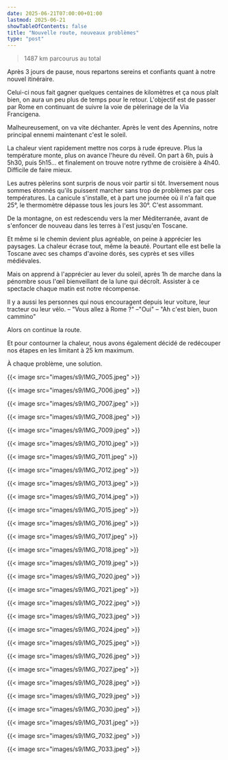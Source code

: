 ```yaml
---
date: 2025-06-21T07:00:00+01:00
lastmod: 2025-06-21
showTableOfContents: false
title: "Nouvelle route, nouveaux problèmes"
type: "post"
---
```


> 1487 km parcourus au total

Après 3 jours de pause, nous repartons sereins et confiants quant à notre nouvel itinéraire. 

Celui-ci nous fait gagner quelques centaines de kilomètres et ça nous plaît bien, on aura un peu plus de temps pour le retour. L'objectif est de passer par Rome en continuant de suivre la voie de pèlerinage de la Via Francigena.

Malheureusement, on va vite déchanter. Après le vent des Apennins, notre principal ennemi maintenant c'est le soleil. 

La chaleur vient rapidement mettre nos corps à rude épreuve. Plus la température monte, plus on avance l'heure du réveil. On part à 6h, puis à 5h30, puis 5h15... et finalement on trouve notre rythme de croisière à 4h40. Difficile de faire mieux.

Les autres pèlerins sont surpris de nous voir partir si tôt. Inversement nous sommes étonnés qu'ils puissent marcher sans trop de problèmes par ces températures. La canicule s'installe, et à part une journée où il n'a fait que 25°, le thermomètre dépasse tous les jours les 30°. C'est assommant.

De la montagne, on est redescendu vers la mer Méditerranée, avant de s'enfoncer de nouveau dans les terres à l'est jusqu'en Toscane.

Et même si le chemin devient plus agréable, on peine à apprécier les paysages. La chaleur écrase tout, même la beauté.
Pourtant elle est belle la Toscane avec ses champs d'avoine dorés, ses cyprès et ses villes médiévales.

Mais on apprend à l'apprécier au lever du soleil, après 1h de marche dans la pénombre sous l'œil bienveillant de la lune qui décroît. Assister à ce spectacle chaque matin est notre récompense. 

Il y a aussi les personnes qui nous encouragent depuis leur voiture, leur tracteur ou leur vélo. 
– "Vous allez à Rome ?"
–"Oui" 
– "Ah c'est bien, buon cammino"

Alors on continue la route. 

Et pour contourner la chaleur, nous avons également décidé de redécouper nos étapes en les limitant à 25 km maximum. 

À chaque problème, une solution.

{{< image src="images/s9/IMG_7005.jpeg" >}}

{{< image src="images/s9/IMG_7006.jpeg" >}}

{{< image src="images/s9/IMG_7007.jpeg" >}}

{{< image src="images/s9/IMG_7008.jpeg" >}}

{{< image src="images/s9/IMG_7009.jpeg" >}}

{{< image src="images/s9/IMG_7010.jpeg" >}}

{{< image src="images/s9/IMG_7011.jpeg" >}}

{{< image src="images/s9/IMG_7012.jpeg" >}}

{{< image src="images/s9/IMG_7013.jpeg" >}}

{{< image src="images/s9/IMG_7014.jpeg" >}}

{{< image src="images/s9/IMG_7015.jpeg" >}}

{{< image src="images/s9/IMG_7016.jpeg" >}}

{{< image src="images/s9/IMG_7017.jpeg" >}}

{{< image src="images/s9/IMG_7018.jpeg" >}}

{{< image src="images/s9/IMG_7019.jpeg" >}}

{{< image src="images/s9/IMG_7020.jpeg" >}}

{{< image src="images/s9/IMG_7021.jpeg" >}}

{{< image src="images/s9/IMG_7022.jpeg" >}}

{{< image src="images/s9/IMG_7023.jpeg" >}}

{{< image src="images/s9/IMG_7024.jpeg" >}}

{{< image src="images/s9/IMG_7025.jpeg" >}}

{{< image src="images/s9/IMG_7026.jpeg" >}}

{{< image src="images/s9/IMG_7027.jpeg" >}}

{{< image src="images/s9/IMG_7028.jpeg" >}}

{{< image src="images/s9/IMG_7029.jpeg" >}}

{{< image src="images/s9/IMG_7030.jpeg" >}}

{{< image src="images/s9/IMG_7031.jpeg" >}}

{{< image src="images/s9/IMG_7032.jpeg" >}}

{{< image src="images/s9/IMG_7033.jpeg" >}}
